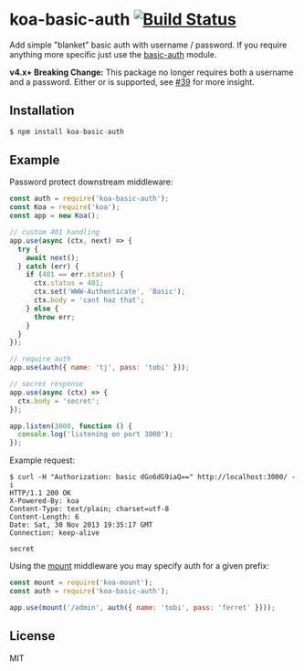 # koa-basic-auth [![Build Status](https://travis-ci.org/koajs/basic-auth.png)](https://travis-ci.org/koajs/basic-auth)

  Add simple "blanket" basic auth with username / password. If you require
  anything more specific just use the [basic-auth](https://github.com/visionmedia/node-basic-auth) module.

  **v4.x+ Breaking Change:** This package no longer requires both a username and a password.  Either or is supported, see [#39](https://github.com/jshttp/basic-auth/issues/39) for more insight.

## Installation

```js
$ npm install koa-basic-auth
```

## Example

  Password protect downstream middleware:

```js
const auth = require('koa-basic-auth');
const Koa = require('koa');
const app = new Koa();

// custom 401 handling
app.use(async (ctx, next) => {
  try {
    await next();
  } catch (err) {
    if (401 == err.status) {
      ctx.status = 401;
      ctx.set('WWW-Authenticate', 'Basic');
      ctx.body = 'cant haz that';
    } else {
      throw err;
    }
  }
});

// require auth
app.use(auth({ name: 'tj', pass: 'tobi' }));

// secret response
app.use(async (ctx) => {
  ctx.body = 'secret';
});

app.listen(3000, function () {
  console.log('listening on port 3000');
});
```

  Example request:

    $ curl -H "Authorization: basic dGo6dG9iaQ==" http://localhost:3000/ -i
    HTTP/1.1 200 OK
    X-Powered-By: koa
    Content-Type: text/plain; charset=utf-8
    Content-Length: 6
    Date: Sat, 30 Nov 2013 19:35:17 GMT
    Connection: keep-alive

    secret

 Using the [mount](https://github.com/koajs/mount) middleware you may specify auth for a given prefix:

```js
const mount = require('koa-mount');
const auth = require('koa-basic-auth');

app.use(mount('/admin', auth({ name: 'tobi', pass: 'ferret' })));
```

## License

  MIT
